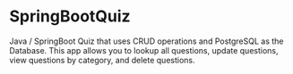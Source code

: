 # SpringBootQuiz
Java / SpringBoot Quiz that uses CRUD operations and PostgreSQL as the Database. This app allows you to lookup all questions, update questions, view questions by category, and delete questions. 
